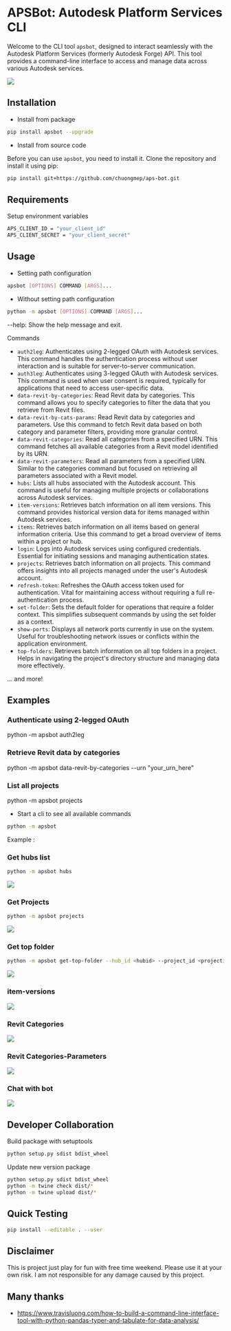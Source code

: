 # APSBot: Autodesk Platform Services CLI

Welcome to the CLI tool `apsbot`, designed to interact seamlessly with the Autodesk Platform Services (formerly Autodesk Forge) API. This tool provides a command-line interface to access and manage data across various Autodesk services.

![](docs/apsbot.png)

## Installation

- Install from package 
```bash
pip install apsbot --upgrade
```

- Install from source code

Before you can use `apsbot`, you need to install it. Clone the repository and install it using pip:

```bash
pip install git+https://github.com/chuongmep/aps-bot.git
```

## Requirements 

Setup environment variables

```bash
APS_CLIENT_ID = "your_client_id"
APS_CLIENT_SECRET = "your_client_secret"
```

## Usage
- Setting path configuration

```bash
apsbot [OPTIONS] COMMAND [ARGS]...
```

- Without setting path configuration
```bash
python -m apsbot [OPTIONS] COMMAND [ARGS]...
```
--help: Show the help message and exit.

Commands

- `auth2leg`: Authenticates using 2-legged OAuth with Autodesk services. This command handles the authentication process without user interaction and is suitable for server-to-server communication.
- `auth3leg`: Authenticates using 3-legged OAuth with Autodesk services. This command is used when user consent is required, typically for applications that need to access user-specific data.
- `data-revit-by-categories`: Read Revit data by categories. This command allows you to specify categories to filter the data that you retrieve from Revit files.
- `data-revit-by-cats-params`: Read Revit data by categories and parameters. Use this command to fetch Revit data based on both category and parameter filters, providing more granular control.
- `data-revit-categories`: Read all categories from a specified URN. This command fetches all available categories from a Revit model identified by its URN.
- `data-revit-parameters`: Read all parameters from a specified URN. Similar to the categories command but focused on retrieving all parameters associated with a Revit model.
- `hubs`: Lists all hubs associated with the Autodesk account. This command is useful for managing multiple projects or collaborations across Autodesk services.
- `item-versions`: Retrieves batch information on all item versions. This command provides historical version data for items managed within Autodesk services.
- `items`: Retrieves batch information on all items based on general information criteria. Use this command to get a broad overview of items within a project or hub.
- `login`: Logs into Autodesk services using configured credentials. Essential for initiating sessions and managing authentication states.
- `projects`: Retrieves batch information on all projects. This command offers insights into all projects managed under the user's Autodesk account.
- `refresh-token`: Refreshes the OAuth access token used for authentication. Vital for maintaining access without requiring a full re-authentication process.
- `set-folder`: Sets the default folder for operations that require a folder context. This simplifies subsequent commands by using the set folder as a context.
- `show-ports`: Displays all network ports currently in use on the system. Useful for troubleshooting network issues or conflicts within the application environment.
- `top-folders`: Retrieves batch information on all top folders in a project. Helps in navigating the project's directory structure and managing data more effectively.

... and more!


## Examples

### Authenticate using 2-legged OAuth
python -m apsbot auth2leg

### Retrieve Revit data by categories
python -m apsbot data-revit-by-categories --urn "your_urn_here"

### List all projects
python -m apsbot projects


- Start a cli to see all available commands

```bash
python -m apsbot
```
Example : 

### Get hubs list

```bash
python -m apsbot hubs
```

![](docs/hubs.png)

### Get Projects 

```bash
python -m apsbot projects
```

![](docs/projects.png)

### Get top folder 

```bash
python -m apsbot get-top-folder --hub_id <hubid> --project_id <projectid>
```

![](docs/top-folder.png)

### item-versions 

![](docs/item-version.png)

### Revit Categories

![](docs/categories.png)

### Revit Categories-Parameters

![](docs/revit-data.png)

### Chat with bot

![](docs/chatgpt.png)

## Developer Collaboration


Build package with setuptools
```bash
python setup.py sdist bdist_wheel
```

Update new version package 

```bash
python setup.py sdist bdist_wheel
python -m twine check dist/*
python -m twine upload dist/*
```

## Quick Testing 

```bash
pip install --editable . --user
```

## Disclaimer

This is project just play for fun with free time weekend. Please use it at your own risk. I am not responsible for any damage caused by this project.


## Many thanks 

- https://www.travisluong.com/how-to-build-a-command-line-interface-tool-with-python-pandas-typer-and-tabulate-for-data-analysis/
